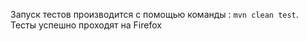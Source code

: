 Запуск тестов производится с помощью команды : ``mvn clean test``.
Тесты успешно проходят на Firefox